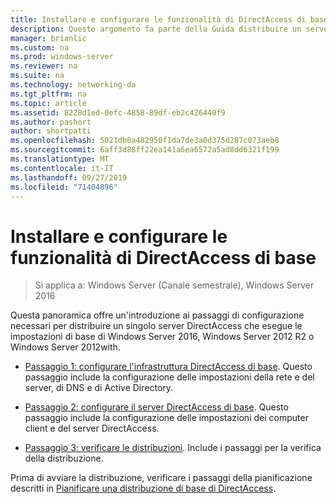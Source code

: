 ```yaml
---
title: Installare e configurare le funzionalità di DirectAccess di base
description: Questo argomento fa parte della Guida distribuire un server DirectAccess singolo usando la procedura guidata di Introduzione per Windows Server 2016
manager: brianlic
ms.custom: na
ms.prod: windows-server
ms.reviewer: na
ms.suite: na
ms.technology: networking-da
ms.tgt_pltfrm: na
ms.topic: article
ms.assetid: 8228d1ed-0efc-4858-89df-eb2c426440f9
ms.author: pashort
author: shortpatti
ms.openlocfilehash: 5021db0a482950f1da7de3a0d375d287c073aeb8
ms.sourcegitcommit: 6aff3d88ff22ea141a6ea6572a5ad8dd6321f199
ms.translationtype: MT
ms.contentlocale: it-IT
ms.lasthandoff: 09/27/2019
ms.locfileid: "71404896"
---
```

# <a name="install-and-configure-basic-directaccess"></a>Installare e configurare le funzionalità di DirectAccess di base

>Si applica a: Windows Server (Canale semestrale), Windows Server 2016

Questa panoramica offre un'introduzione ai passaggi di configurazione necessari per distribuire un singolo server DirectAccess che esegue le impostazioni di base di Windows Server 2016, Windows Server 2012 R2 o Windows Server 2012with.  
  
-   [Passaggio 1: configurare l'infrastruttura DirectAccess di base](da-basic-configure-s1-infrastructure.md). Questo passaggio include la configurazione delle impostazioni della rete e del server, di DNS e di Active Directory.  
  
-   [Passaggio 2: configurare il server DirectAccess di base](da-basic-configure-s2-server.md). Questo passaggio include la configurazione delle impostazioni dei computer client e del server DirectAccess.  
  
-   [Passaggio 3: verificare le distribuzioni](da-basic-configure-s3-verify.md). Include i passaggi per la verifica della distribuzione.  
  
Prima di avviare la distribuzione, verificare i passaggi della pianificazione descritti in [Pianificare una distribuzione di base di DirectAccess](Plan-a-Basic-DirectAccess-Deployment.md).  
  


